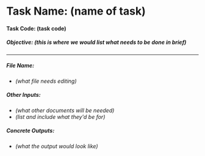 # Task Name: (name of task)
#### **Task Code:** (task code)

##### **Objective**: _(this is where we would list what needs to be done in brief)_
----
##### **File Name**: 
- _(what file needs editing)_

##### **Other Inputs**: 
- _(what other documents will be needed)_
- _(list and include what they'd be for)_

##### **Concrete Outputs**:
- _(what the output would look like)_

